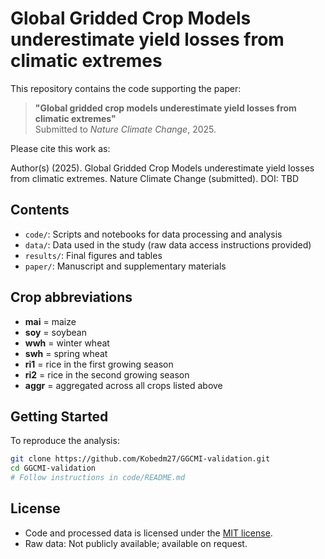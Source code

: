 # Global Gridded Crop Models underestimate yield losses from climatic extremes

This repository contains the code supporting the paper:

> **"Global gridded crop models underestimate yield losses from climatic extremes"**  
> Submitted to *Nature Climate Change*, 2025.

Please cite this work as:

Author(s) (2025). Global Gridded Crop Models underestimate yield losses from climatic extremes. Nature Climate Change (submitted). DOI: TBD

## Contents

- `code/`: Scripts and notebooks for data processing and analysis
- `data/`: Data used in the study (raw data access instructions provided)
- `results/`: Final figures and tables
- `paper/`: Manuscript and supplementary materials

## Crop abbreviations

- **mai** = maize
- **soy** = soybean
- **wwh** = winter wheat
- **swh** = spring wheat
- **ri1** = rice in the first growing season
- **ri2** = rice in the second growing season
- **aggr** = aggregated across all crops listed above

## Getting Started

To reproduce the analysis:
```bash
git clone https://github.com/Kobedm27/GGCMI-validation.git
cd GGCMI-validation
# Follow instructions in code/README.md
```

## License

- Code and processed data is licensed under the [MIT license](LICENSE).
-  Raw data: Not publicly available; available on request.

